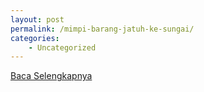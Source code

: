 ```yaml
---
layout: post
permalink: /mimpi-barang-jatuh-ke-sungai/
categories:
    - Uncategorized
---
```


[Baca Selengkapnya](/04)